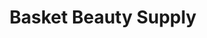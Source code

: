 ---
title: "Basket Beauty Supply"
url: /inglewood/basket-beauty-supply/
shop: hairdresser supply
---